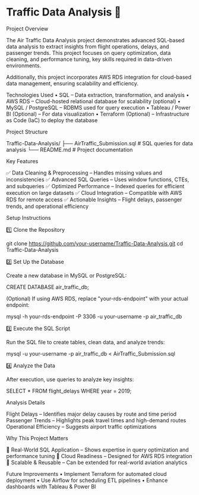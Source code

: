 # Traffic Data Analysis 🚀

Project Overview

The Air Traffic Data Analysis project demonstrates advanced SQL-based data analysis to extract insights from flight operations, delays, and passenger trends. This project focuses on query optimization, data cleaning, and performance tuning, key skills required in data-driven environments.

Additionally, this project incorporates AWS RDS integration for cloud-based data management, ensuring scalability and efficiency.

Technologies Used
	•	SQL – Data extraction, transformation, and analysis
	•	AWS RDS – Cloud-hosted relational database for scalability (optional)
	•	MySQL / PostgreSQL – RDBMS used for query execution
	•	Tableau / Power BI (Optional) – For data visualization
	•	Terraform (Optional) – Infrastructure as Code (IaC) to deploy the database

Project Structure

Traffic-Data-Analysis/
├── AirTraffic_Submission.sql   # SQL queries for data analysis
└── README.md                   # Project documentation

Key Features

✅ Data Cleaning & Preprocessing – Handles missing values and inconsistencies
✅ Advanced SQL Queries – Uses window functions, CTEs, and subqueries
✅ Optimized Performance – Indexed queries for efficient execution on large datasets
✅ Cloud Integration – Compatible with AWS RDS for remote access
✅ Actionable Insights – Flight delays, passenger trends, and operational efficiency

Setup Instructions

1️⃣ Clone the Repository

git clone https://github.com/your-username/Traffic-Data-Analysis.git
cd Traffic-Data-Analysis

2️⃣ Set Up the Database

Create a new database in MySQL or PostgreSQL:

CREATE DATABASE air_traffic_db;

(Optional) If using AWS RDS, replace "your-rds-endpoint" with your actual endpoint:

mysql -h your-rds-endpoint -P 3306 -u your-username -p air_traffic_db

3️⃣ Execute the SQL Script

Run the SQL file to create tables, clean data, and analyze trends:

mysql -u your-username -p air_traffic_db < AirTraffic_Submission.sql

4️⃣ Analyze the Data

After execution, use queries to analyze key insights:

SELECT * FROM flight_delays WHERE year = 2019;

Analysis Details

Flight Delays – Identifies major delay causes by route and time period 
Passenger Trends – Highlights peak travel times and high-demand routes
Operational Efficiency – Suggests airport traffic optimizations

Why This Project Matters

🔹 Real-World SQL Application – Shows expertise in query optimization and performance tuning
🔹 Cloud Readiness – Designed for AWS RDS integration
🔹 Scalable & Reusable – Can be extended for real-world aviation analytics

Future Improvements
	•	Implement Terraform for automated cloud deployment
	•	Use Airflow for scheduling ETL pipelines
	•	Enhance dashboards with Tableau & Power BI





